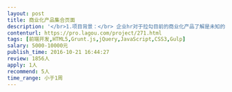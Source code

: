 ```yaml
---                
layout: post       
title: 商业化产品集合页面           
description: '</br>1.项目背景：</br> 企业hr对于拉勾目前的商业化产品了解是未知的、对拉勾网基础产品的理解使用也是比较茫然的，基本是通过销售小伙伴口口相传，电话销售促进订单达成。基于帮助企业了解拉勾、了解拉勾商业化产品、了解招聘市场行业动态、了解哪些产品可以解决hr的招聘需求，最终达到促进销售成单转化机率。所以，我们要做线上商业化产品页面介绍、以及线下拉勾产品手册。</br>2.项目概述：</br>（1）将现有拉勾产品及目前hr的需求归纳整理，集合为页面，分别进行详细介绍，纯静态页面；</br>（2）支持用户填写表单咨询留言，表单提交的内容需要拉勾研发后续处理</br>（3）开发过程中涉及到接口随时沟通</br>（4）设计图需要在开发过程中逐步给出，28号提供一大波～</br>3.项目要求：</br>（1）精通HTML5，JavaScript ，css，grunt，jquery，gulp</br>（2）沟通能力强</br>（3）有相关项目经验</br>'     
contenturl: https://pro.lagou.com/project/271.html      
tags: [前端开发,HTML5,Grunt.js,jQuery,JavaScript,CSS3,Gulp]            
salary: 5000-10000元          
publish_time: 2016-10-21 16:44:27         
review: 1856人                   
apply: 1人                   
recommend: 5人                   
time_range: 小于1周              
---                 
```

